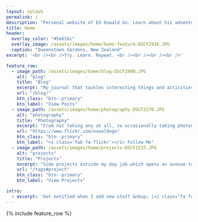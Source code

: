 ```yaml
---
layout: splash
permalink: /
description: "Personal website of Ed Oswald Go. Learn about his adventures in software development, technology, photography, and more!"
title: Home
header:
  overlay_color: "#5e616c"
  overlay_image: /assets/images/home/home-feature-DSCF2916.JPG
  caption: "Queenstown Gardens, New Zealand"
excerpt: '<br /><br />Try. Learn. Repeat. <br /><br /><br /><br />'

feature_row:
  - image_path: /assets/images/home/blog-DSCF2900.JPG
    alt: "blog"
    title: "Blog"
    excerpt: "My journal that tackles interesting things and activities, like technology, computers, gadgets, software development, photography, food, and travel."
    url: "/blog/"
    btn_class: "btn--primary"
    btn_label: "View Posts"
  - image_path: /assets/images/home/photography-DSCF2270.JPG
    alt: "photography"
    title: "Photography"
    excerpt: "From not taking any at all, to occasionally taking photographs. Follow my casual journey in capturing various moments, ranging from ordinary to something amazing."
    url: "https://www.flickr.com/oswaldogo"
    btn_class: "btn--primary"
    btn_label: "<i class='fab fa-flickr'></i> Follow Me"
  - image_path: /assets/images/home/projects-DSCF2215.JPG
    alt: "projects"
    title: "Projects"
    excerpt: "Side projects outside my day job which opens an avenue to learn new things and to try new experiences."
    url: "/tags#project"
    btn_class: "btn--primary"
    btn_label: "View Projects"

intro:
  - excerpt: 'Get notified when I add new stuff &nbsp; [<i class="fa fa-twitter"></i> @oswaldogo](https://twitter.com/oswaldogo){: .btn .btn--twitter}'
---
```


{% include feature_row %}
